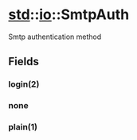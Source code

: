 # [std](/libs/std/)::[io](/libs/std/io/)::SmtpAuth
Smtp authentication method

## Fields

### login(2)

### none

### plain(1)
